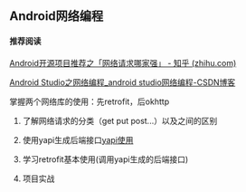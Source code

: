 ## Android网络编程

#### 推荐阅读

[Android开源项目推荐之「网络请求哪家强」 - 知乎 (zhihu.com)](https://zhuanlan.zhihu.com/p/21879931)

[Android Studio之网络编程_android studio网络编程-CSDN博客](https://blog.csdn.net/zhimingdaye/article/details/116432720)

掌握两个网络库的使用：先retrofit，后okhttp



1. 了解网络请求的分类（get put post...）以及之间的区别

2. 使用yapi生成后端接口[yapi使用](https://www.bilibili.com/video/BV1m84y1w7Tb?t=662.1&p=36)

3. 学习retrofit基本使用(调用yapi生成的后端接口)
4. 项目实战
